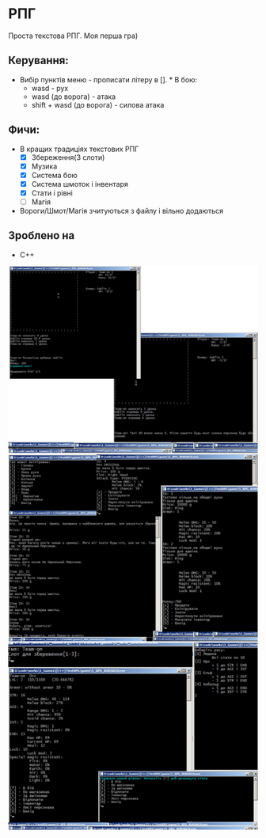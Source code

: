 ﻿# РПГ

Проста текстова РПГ. Моя перша гра)

## Керування:
 * Вибір пунктів меню - прописати літеру в []. * В бою:
	* wasd - рух
	* wasd (до ворога) - атака
	* shift + wasd (до ворога) - силова атака

## Фичи:
 * В кращих традиціях текстовиx РПГ
	- [X] Збереження(3 слоти)
	- [X] Музика
	- [X] Система бою
	- [X] Система шмоток і інвентаря
	- [X] Стати і рівні
	- [ ] Магія
 * Вороги/Шмот/Магія зчитуються з файлу і вільно додаються

## Зроблено на
 * C++

![](readme/img11.jpg)
![](readme/img22.jpg)
![](readme/img33.jpg)
